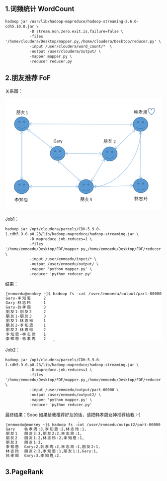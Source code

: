 ## 1.词频统计 WordCount
```
hadoop jar /usr/lib/hadoop-mapreduce/hadoop-streaming-2.6.0-cdh5.10.0.jar \
           -D stream.non.zero.exit.is.failure=false \
           -files '/home/cloudera/Desktop/mapper.py,/home/cloudera/Desktop/reducer.py' \
           -input /user/cloudera/word_count/*  \
           -output /user/cloudera/output/ \
           -mapper mapper.py \
           -reducer reducer.py 
```
## 2.朋友推荐 FoF
<label>关系图：</label>

<img src="/FoF/fof.png"  alt="无法显示该图片" />

<label>Job1：</label>
```
hadoop jar /opt/cloudera/parcels/CDH-5.9.0-1.cdh5.9.0.p0.23/lib/hadoop-mapreduce/hadoop-streaming.jar \
           -D mapreduce.job.reduces=1 \
           -files '/home/enmoedu/Desktop/FOF/mapper.py,/home/enmoedu/Desktop/FOF/reducer.py' \
           -input /user/enmoedu/input/* \
           -output /user/enmoedu/output/ \
           -mapper 'python mapper.py' \
           -reducer 'python reducer.py'
```

<label>结果：</label>

<img src="/FoF/result1.png"  alt="无法显示该图片" />

<label>Job2：</label>
```
hadoop jar /opt/cloudera/parcels/CDH-5.9.0-1.cdh5.9.0.p0.23/lib/hadoop-mapreduce/hadoop-streaming.jar \
           -D mapreduce.job.reduces=1 \
           -files '/home/enmoedu/Desktop/FOF/mapper.py,/home/enmoedu/Desktop/FOF/reducer.py' \
           -input /user/enmoedu/output/part-00000 \
           -output /user/enmoedu/output2/ \
           -mapper 'python mapper.py' \
           -reducer 'python reducer.py'
```

<label>最终结果：Sooo 如果给我推荐好友的话，请把韩孝周女神推荐给我 :-)</label>

<img src="/FoF/result2.png"  alt="无法显示该图片" />

## 3.PageRank
